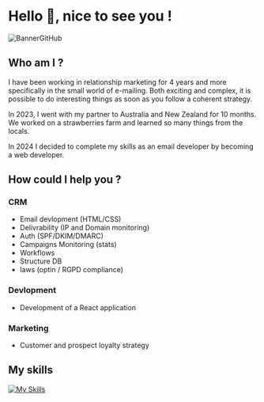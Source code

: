 # Hello 👋, nice to see you !

![BannerGitHub](https://github.com/VncPsq/VncPsq/assets/110898802/9b3ab79c-cfd4-4426-be72-bb0d5d159bd6)

## Who am I ?

<p>I have been working in relationship marketing for 4 years and more specifically in the small world of e-mailing. Both exciting and complex, it is possible to do interesting things as soon as you follow a coherent strategy.

In 2023, I went with my partner to Australia and New Zealand for 10 months. We worked on a strawberries farm and learned so many things from the locals.</p>

In 2024 I decided to complete my skills as an email developer by becoming a web developer.

## How could I help you ?

###  CRM
- Email devlopment (HTML/CSS)
- Delivrability (IP and Domain monitoring)
- Auth (SPF/DKIM/DMARC)
- Campaigns Monitoring (stats)
- Workflows
- Structure DB
- laws (optin / RGPD compliance)
###  Devlopment
- Development of a React application
###  Marketing
- Customer and prospect loyalty strategy


## My skills

[![My Skills](https://skillicons.dev/icons?i=js,html,css,react,nodejs&perline=3)](https://skillicons.dev)
